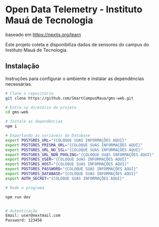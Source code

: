 # Open Data Telemetry - Instituto Mauá de Tecnologia
baseado em https://nextjs.org/learn


Este projeto coleta e disponibiliza dados de sensores do campus do Instituto Mauá de Tecnologia.

## Instalação

Instruções para configurar o ambiente e instalar as dependências necessárias.

```bash
# Clone o repositório
git clone https://github.com/SmartCampusMaua/gms-web.git

# Entre no diretório do projeto
cd gms-web

# Instale as dependências
npm i

# Exportando as variaveis da Database
export POSTGRES_URL="{COLOQUE SUAS INFORMAÇÕES AQUI}"
export POSTGRES_PRISMA_URL="{COLOQUE SUAS INFORMAÇÕES AQUI}"
export POSTGRES_URL_NO_SSL="{COLOQUE SUAS INFORMAÇÕES AQUI}"
export POSTGRES_URL_NON_POOLING="{COLOQUE SUAS INFORMAÇÕES AQUI}"
export POSTGRES_USER="{COLOQUE SUAS INFORMAÇÕES AQUI}"
export POSTGRES_HOST="{COLOQUE SUAS INFORMAÇÕES AQUI}"
export POSTGRES_PASSWORD="{COLOQUE SUAS INFORMAÇÕES AQUI}"
export POSTGRES_DATABASE="{COLOQUE SUAS INFORMAÇÕES AQUI}"
export AUTH_SECRET="{COLOQUE SUAS INFORMAÇÕES AQUI}"

# Rode o programa 

npm run dev


# Autenticação
Email: user@nextmail.com
Password: 123456